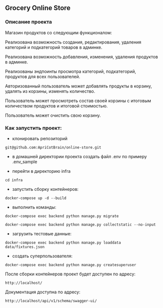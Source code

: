 ## Grocery Online Store

### Описание проекта

Магазин продуктов со следующим функционалом: 

Реализована возможность создания, редактирования, удаления категорий и подкатегорий товаров в админке.

Реализована возможность добавления, изменения, удаления продуктов в админке.

Реализованы эндпоинты просмотра категорий, подкатегорий, продуктов для всех пользователей. 

Авторизованный пользователь может добавлять продукты в корзину, удалять из корзины, изменять количество.

Пользователь может просмотреть состав своей корзины с итоговым количеством продуктов и итоговой стоимостью.

Пользователь может очистить свою корзину. 


### Как запустить проект:

- клонировать репозиторий

```
git@github.com:ApriCotBrain/online-store.git
```

- в домашней директории проекта создать файл .env по примеру .env_sample

- перейти в директорию infra

```
cd infra 
```

- запустить сборку контейнеров:

```
docker-compose up -d --build 
```

- выполнить команды:

```
docker-compose exec backend python manage.py migrate

docker-compose exec backend python manage.py collectstatic --no-input
```

- загрузить тестовые данные:

```
docker-compose exec backend python manage.py loaddata data/fixtures.json
```

- создать суперпользователя:

```
docker-compose exec backend python manage.py createsuperuser
```


После сборки контейнеров проект будет доступен по адресу:

```
http://localhost/
```

Документация доступна по адресу:

```
http://localhost/api/v1/schema/swagger-ui/
```
